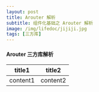 ```yaml
---
layout: post
title: Arouter 解析
subtitle: 组件化基础之 Arouter 解析
image: /img/lifedoc/jijiji.jpg
tags: [三方库]
---
```


#### Arouter 三方库解析

| title1 | title2 |
|---|---|
| content1 | content2 |



